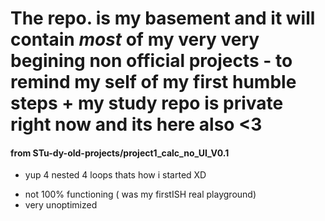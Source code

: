 # The repo. is my basement and it will contain  *most* of my  very very begining non official projects - to remind my self of my first humble steps  + my study repo is private right now and its here also <3

#### from STu-dy-old-projects/project1_calc_no_UI_V0.1
- yup 4 nested 4 loops thats how i started XD
* not 100% functioning ( was my firstISH  real playground)
* very unoptimized
